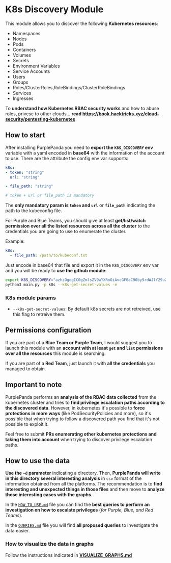 # K8s Discovery Module
This module allows you to discover the following **Kubernetes resources**:
- Namespaces
- Nodes
- Pods
- Containers
- Volumes
- Secrets
- Environment Variables
- Service Accounts
- Users
- Groups
- Roles/ClusterRoles,RoleBindings/ClusterRoleBindings
- Services
- Ingresses

To **understand how Kubernetes RBAC security works** and how to abuse roles, privesc to other clouds... **read https://book.hacktricks.xyz/cloud-security/pentesting-kubernetes**


## How to start
After installing PurplePanda you need to **export the `K8S_DISCOVERY` env** variable with a yaml encoded in **base64** with the information of the account to use.
There are the attribute the config env var supports:
```yaml
k8s:
- token: "string"
  url: "string"

- file_path: "string"

# token + url or file_path is mandatory
```

The **only mandatory param is `token` and `url`** or **`file_path`** indicating the path to the kubeconfig file. 

For Purple and Blue Teams, you should give at least **get/list/watch permission over all the listed resources across all the cluster** to the credentials you are going to use to enumerate the cluster.

Example:
```yaml
k8s:
  - file_path: /path/to/kubeconf.txt
```
Just encode in base64 that file and export it in the `K8S_DISCOVERY` env var and you will be ready to **use the github module**:
```bash
export K8S_DISCOVERY="azhzOgogIC0gZmlsZV9wYXRoOiAvcGF0aC90by9rdWJlY29uZi50eHQK"
python3 main.py -p k8s --k8s-get-secret-values -e
```

### K8s module params
- `--k8s-get-secret-values`: By default k8s secrets are not retreived, use this flag to retreive them.

## Permissions configuration
If you are part of a **Blue Team or Purple Team**, I would suggest you to launch this module with an **account with at least `get` and `list` permissions over all the resources** this module is searching.

If you are part of a **Red Team**, just launch it with **all the credentials** you managed to obtain.

## Important to note
PurplePanda performs an **analysis of the RBAC data collected** from the kubernetes cluster and tries to **find privilege escalation paths according to the discovered data**. However, in kubernetes it's possible to **force protections in more ways** (like PodSecurityPolicies and more), so it's possible that when trying to follow a discovered path you find that it's not possible to exploit it.

Feel free to submit **PRs enumerating other kubernetes protections and taking them into account** when trying to discover privilege escalation paths.

## How to use the data
**Use the `-d` parameter** indicating a directory. Then, **PurplePanda will write in this directory several interesting analysis** in `csv` format of the information obtained from all the platforms. The recommendation is to **find interesting and unexpected things in those files** and then move to **analyze those interesting cases with the graphs**.

In the [`HOW_TO_USE.md`](./HOW_TO_USE.md) file you can find the **best queries to perform an investigation on how to escalate privileges** (*for Purple, Blue, and Red Teams*).

In the [`QUERIES.md`](./QUERIES.md) file you will find **all proposed queries** to investigate the data easier.

### How to visualize the data in graphs
Follow the instructions indicated in **[VISUALIZE_GRAPHS.md](https://github.com/carlospolop/PurplePanda/blob/master/VISUALIZE_GRAPHS.md)**
